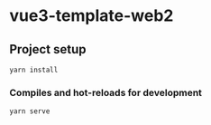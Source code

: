 # vue3-template-web2

## Project setup
```
yarn install
```

### Compiles and hot-reloads for development
```
yarn serve
```